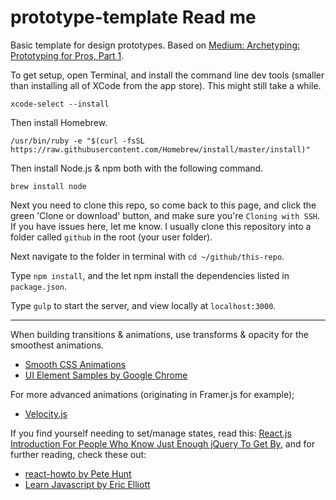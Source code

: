 # prototype-template Read me

Basic template for design prototypes. Based on [Medium: Archetyping: Prototyping for Pros, Part 1](https://blog.prototypr.io/archetyping-prototyping-for-pros-part-1-8e93b273c400#.cj2ql5pgq).

To get setup, open Terminal, and install the command line dev tools (smaller than installing all of XCode from the app store). This might still take a while.

```
xcode-select --install
```

Then install Homebrew.

```
/usr/bin/ruby -e "$(curl -fsSL https://raw.githubusercontent.com/Homebrew/install/master/install)"
```

Then install Node.js & npm both with the following command.

```
brew install node
```

Next you need to clone this repo, so come back to this page, and click the green 'Clone or download' button, and make sure you're `Cloning with SSH`. If you have issues here, let me know. I usually clone this repository into a folder called `github` in the root (your user folder).

Next navigate to the folder in terminal with `cd ~/github/this-repo`.

Type `npm install`, and the let npm install the dependencies listed in `package.json`.

Type `gulp` to start the server, and view locally at `localhost:3000`.

---

When building transitions & animations, use transforms & opacity for the smoothest animations.
- [Smooth CSS Animations](https://blog.gyrosco.pe/smooth-css-animations-7d8ffc2c1d29#.szxo6niju)
- [UI Element Samples by Google Chrome](https://googlechrome.github.io/ui-element-samples/)

For more advanced animations (originating in Framer.js for example);
- [Velocity.js](http://velocityjs.org/)

If you find yourself needing to set/manage states, read this: [React.js Introduction For People Who Know Just Enough jQuery To Get By](http://reactfordesigners.com/labs/reactjs-introduction-for-people-who-know-just-enough-jquery-to-get-by/), and for further reading, check these out:
- [react-howto by Pete Hunt](https://github.com/petehunt/react-howto)
- [Learn Javascript by Eric Elliott](https://medium.com/javascript-scene/learn-javascript-b631a4af11f2#.9mbpr0oiu)
